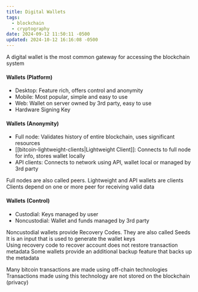 ```yaml
---
title: Digital Wallets
tags:
  - blockchain
  - cryptography
date: 2024-09-12 11:50:11 -0500
updated: 2024-10-12 16:16:08 -0500
---
```


A digital wallet is the most common gateway for accessing the blockchain system  

#### Wallets (Platform)
- Desktop: Feature rich, offers control and anonymity
- Mobile: Most popular, simple and easy to use
- Web: Wallet on server owned by 3rd party, easy to use
- Hardware Signing Key

#### Wallets (Anonymity)
- Full node: Validates history of entire blockchain, uses significant resources
- [[bitcoin-lightweight-clients|Lightweight Client]]: Connects to full node for info, stores wallet locally
- API clients: Connects to network using API, wallet local or managed by 3rd party

Full nodes are also called peers. Lightweight and API wallets are clients  
Clients depend on one or more peer for receiving valid data  

#### Wallets (Control)
- Custodial: Keys managed by user
- Noncustodial: Wallet and funds managed by 3rd party

Noncustodial wallets provide Recovery Codes. They are also called Seeds  
It is an input that is used to generate the wallet keys  
Using recovery code to recover account does not restore transaction metadata
Some wallets provide an additional backup feature that backs up the metadata  

Many bitcoin transactions are made using off-chain technologies  
Transactions made using this technology are not stored on the blockchain (privacy)
